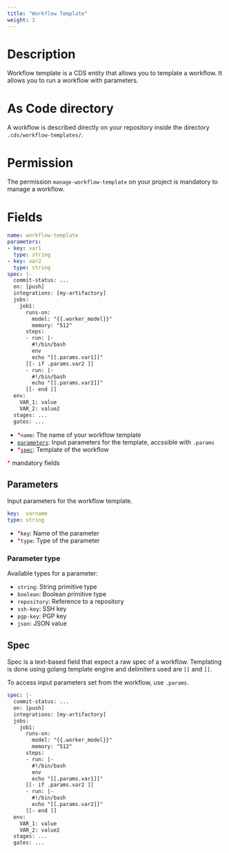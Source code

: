 ```yaml
---
title: "Workflow Template"
weight: 2
---
```


# Description

Workflow template is a CDS entity that allows you to template a workflow. It allows you to run a workflow with parameters.

# As Code directory

A workflow is described directly on your repository inside the directory `.cds/workflow-templates/`.

# Permission

The permission `manage-workflow-template` on your project is mandatory to manage a workflow.

# Fields

```yaml
name: workflow-template
parameters:
- key: var1
  type: string
- key: var2
  type: string
spec: |-
  commit-status: ...
  on: [push]
  integrations: [my-artifactory]
  jobs:
    job1:
      runs-on:
        model: "{{.worker_model}}"
        memory: "512"
      steps:
      - run: |-
        #!/bin/bash
        env
        echo "[[.params.var1]]"
      [[- if .params.var2 ]]
      - run: |-
        #!/bin/bash
        echo "[[.params.var2]]"
      [[- end ]]
  env:
    VAR_1: value
    VAR_2: value2
  stages: ...
  gates: ...
```

- <span style="color:red">\*</span>`name`: The name of your workflow template
- [`parameters`](#parameters): Input parameters for the template, accssible with `.params`
- <span style="color:red">\*</span>[`spec`](#spec): Template of the workflow

<span style="color:red">\*</span> mandatory fields

## Parameters

Input parameters for the workflow template.

```yaml
key:  varname
type: string
```

- <span style="color:red">\*</span>`key`: Name of the parameter
- <span style="color:red">\*</span>`type`: Type of the parameter

### Parameter type

Available types for a parameter:

- `string`: String primitive type
- `boolean`: Boolean primitive type
- `repository`: Reference to a repository
- `ssh-key`: SSH key
- `pgp-key`: PGP key
- `json`: JSON value

## Spec

Spec is a text-based field that expect a raw spec of a workflow.
Templating is done using golang template engine and delimiters used are `[[` and `]]`.

To access input parameters set from the workflow, use `.params`.

```yaml
spec: |-
  commit-status: ...
  on: [push]
  integrations: [my-artifactory]
  jobs:
    job1:
      runs-on:
        model: "{{.worker_model}}"
        memory: "512"
      steps:
      - run: |-
        #!/bin/bash
        env
        echo "[[.params.var1]]"
      [[- if .params.var2 ]]
      - run: |-
        #!/bin/bash
        echo "[[.params.var2]]"
      [[- end ]]
  env:
    VAR_1: value
    VAR_2: value2
  stages: ...
  gates: ...
```